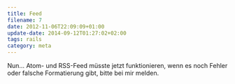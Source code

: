 ```yaml
---
title: Feed
filename: 7
date: 2012-11-06T22:09:09+01:00
update-date: 2014-09-12T01:27:02+02:00
tags: rails
category: meta
---
```


Nun… Atom- und RSS-Feed müsste jetzt funktionieren, wenn es noch Fehler oder falsche Formatierung gibt, bitte bei mir melden.
